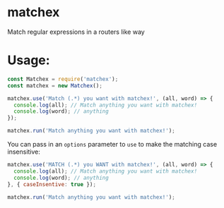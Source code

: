 # matchex
Match regular expressions in a routers like way

# Usage: 
```javascript
const Matchex = require('matchex');
const matchex = new Matchex();

matchex.use('Match (.*) you want with matchex!', (all, word) => {
  console.log(all); // Match anything you want with matchex!
  console.log(word); // anything
});

matchex.run('Match anything you want with matchex!');
```

You can pass in an `options` parameter to `use` to make the matching case insensitive:

```javascript
matchex.use('MATCH (.*) you WANT with matchex!', (all, word) => {
  console.log(all); // Match anything you want with matchex!
  console.log(word); // anything
}, { caseInsentive: true });

matchex.run('Match anything you want with matchex!');
```


